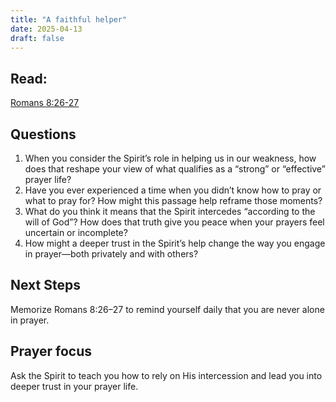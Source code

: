 ```yaml
---
title: "A faithful helper"
date: 2025-04-13
draft: false
---
```


## Read:
[Romans 8:26-27](https://www.bible.com/bible/59/ROM.8.ESV)

## Questions
1. When you consider the Spirit’s role in helping us in our weakness, how does
that reshape your view of what qualifies as a “strong” or “effective” prayer
life?
2. Have you ever experienced a time when you didn’t know how to pray or what
to pray for? How might this passage help reframe those moments?
3. What do you think it means that the Spirit intercedes “according to the will
of God”? How does that truth give you peace when your prayers feel
uncertain or incomplete?
4. How might a deeper trust in the Spirit’s help change the way you engage in
prayer—both privately and with others?

## Next Steps
Memorize Romans 8:26–27 to remind
yourself daily that you are never alone
in prayer.

## Prayer focus
Ask the Spirit to teach you how to rely
on His intercession and lead you into
deeper trust in your prayer life.